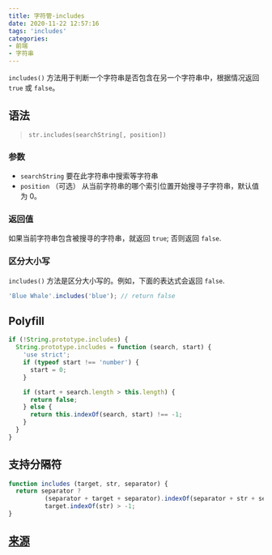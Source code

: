 ```yaml
---
title: 字符管-includes
date: 2020-11-22 12:57:16
tags: 'includes'
categories:
- 前端
- 字符串
---
```


`includes()` 方法用于判断一个字符串是否包含在另一个字符串中，根据情况返回 `true` 或 `false`。

## 语法

> `str.includes(searchString[, position])`

### 参数

- `searchString`
  要在此字符串中搜索等字符串
- `position` （可选）
  从当前字符串的哪个索引位置开始搜寻子字符串，默认值为 0。

### 返回值

如果当前字符串包含被搜寻的字符串，就返回 `true`; 否则返回 `false`.

### 区分大小写

`includes()` 方法是区分大小写的。例如，下面的表达式会返回 `false`.

```js
'Blue Whale'.includes('blue'); // return false
```

## Polyfill

```js
if (!String.prototype.includes) {
  String.prototype.includes = function (search, start) {
    'use strict';
    if (typeof start !== 'number') {
      start = 0;
    }

    if (start + search.length > this.length) {
      return false;
    } else {
      return this.indexOf(search, start) !== -1;
    }
  }
}
```

## 支持分隔符

```js
function includes (target, str, separator) {
  return separator ?
          (separator + target + separator).indexOf(separator + str + separator) > -1 :
          target.indexOf(str) > -1;
}
```

## [来源](https://developer.cdn.mozilla.net/zh-CN/docs/Web/JavaScript/Reference/Global_Objects/String/includes)
